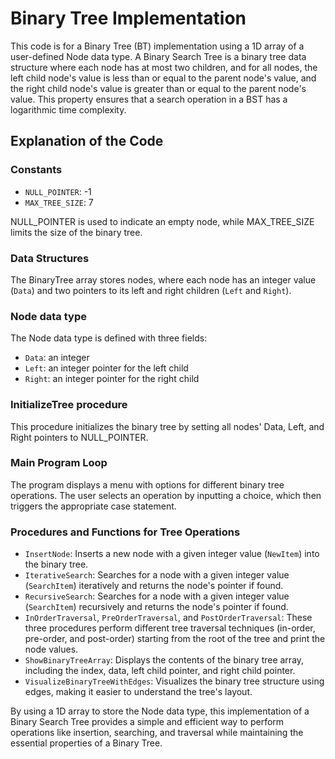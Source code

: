 # Binary Tree Implementation

This code is for a Binary Tree (BT) implementation using a 1D array of a user-defined Node data type. A Binary Search Tree is a binary tree data structure where each node has at most two children, and for all nodes, the left child node's value is less than or equal to the parent node's value, and the right child node's value is greater than or equal to the parent node's value. This property ensures that a search operation in a BST has a logarithmic time complexity. 

## Explanation of the Code

### Constants
- `NULL_POINTER`: -1
- `MAX_TREE_SIZE`: 7

NULL_POINTER is used to indicate an empty node, while MAX_TREE_SIZE limits the size of the binary tree.

### Data Structures

The BinaryTree array stores nodes, where each node has an integer value (`Data`) and two pointers to its left and right children (`Left` and `Right`).

### Node data type

The Node data type is defined with three fields:
- `Data`: an integer
- `Left`: an integer pointer for the left child
- `Right`: an integer pointer for the right child

### InitializeTree procedure

This procedure initializes the binary tree by setting all nodes' Data, Left, and Right pointers to NULL_POINTER.

### Main Program Loop

The program displays a menu with options for different binary tree operations. The user selects an operation by inputting a choice, which then triggers the appropriate case statement.

### Procedures and Functions for Tree Operations

- `InsertNode`: Inserts a new node with a given integer value (`NewItem`) into the binary tree.
- `IterativeSearch`: Searches for a node with a given integer value (`SearchItem`) iteratively and returns the node's pointer if found.
- `RecursiveSearch`: Searches for a node with a given integer value (`SearchItem`) recursively and returns the node's pointer if found.
- `InOrderTraversal`, `PreOrderTraversal`, and `PostOrderTraversal`: These three procedures perform different tree traversal techniques (in-order, pre-order, and post-order) starting from the root of the tree and print the node values.
- `ShowBinaryTreeArray`: Displays the contents of the binary tree array, including the index, data, left child pointer, and right child pointer.
- `VisualizeBinaryTreeWithEdges`: Visualizes the binary tree structure using edges, making it easier to understand the tree's layout.

By using a 1D array to store the Node data type, this implementation of a Binary Search Tree provides a simple and efficient way to perform operations like insertion, searching, and traversal while maintaining the essential properties of a Binary Tree.
